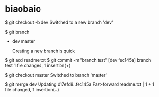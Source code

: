 # biaobaio

$ git checkout -b dev
Switched to a new branch 'dev'

$ git branch
* dev
  master
  
  Creating a new branch is quick
  
$ git add readme.txt 
$ git commit -m "branch test"
[dev fec145a] branch test
 1 file changed, 1 insertion(+)
 
 $ git checkout master
Switched to branch 'master'

$ git merge dev
Updating d17efd8..fec145a
Fast-forward
 readme.txt |    1 +
 1 file changed, 1 insertion(+)
